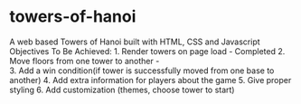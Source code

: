 # towers-of-hanoi
A web based Towers of Hanoi built with HTML, CSS and Javascript
Objectives To Be Achieved:
    1. Render towers on page load - Completed
    2. Move floors from one tower to another -  
    3. Add a win condition(if tower is successfully moved from one base to another)
    4. Add extra information for players about the game
    5. Give proper styling 
    6. Add customization (themes, choose tower to start)
